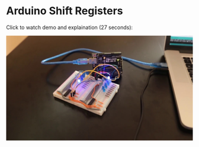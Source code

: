 # Arduino Shift Registers

Click to watch demo and explaination (27 seconds):

[![Watch the video](README.jpg?raw=true)](https://youtu.be/0mIMF73kgXY)
